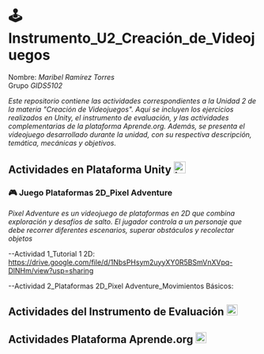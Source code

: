 #  🕹️ Instrumento_U2_Creación_de_Videojuegos
Nombre: *Maribel Ramírez Torres*    
Grupo *GIDS5102*

*Este repositorio contiene las actividades correspondientes a la Unidad 2 de la materia "Creación de Videojuegos".*
*Aquí se incluyen los ejercicios realizados en Unity, el instrumento de evaluación, y las actividades complementarias de la plataforma Aprende.org.*
*Además, se presenta el videojuego desarrollado durante la unidad, con su respectiva descripción, temática, mecánicas y objetivos.*


## Actividades en Plataforma Unity <img width="24" height="24" alt="image" src="https://github.com/user-attachments/assets/6c552379-fce4-4c07-9227-b6faf0c8456e" />

### 🎮 Juego Plataformas 2D_Pixel Adventure

*Pixel Adventure es un videojuego de plataformas en 2D que combina exploración y desafíos de salto. El jugador controla a un personaje que debe recorrer diferentes escenarios, superar obstáculos y recolectar objetos*

--Actividad 1_Tutorial 1 2D: 
https://drive.google.com/file/d/1NbsPHsym2uyyXY0R5BSmVnXVpq-DlNHm/view?usp=sharing 

--Actividad 2_Plataformas 2D_Pixel Adventure_Movimientos Básicos:




## Actividades del Instrumento de Evaluación <img width="22" height="22" alt="image" src="https://github.com/user-attachments/assets/9b74a58f-0a38-45c1-b912-e78f5339aef5" />



## Actividades Plataforma Aprende.org <img width="22" height="22" alt="image" src="https://github.com/user-attachments/assets/d930474d-f38d-4364-92d9-09ff8052eeee" />


